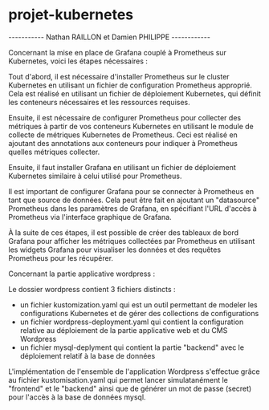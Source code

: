 # projet-kubernetes

----------- Nathan RAILLON et Damien PHILIPPE ------------

Concernant la mise en place de Grafana couplé à Prometheus sur Kubernetes, voici les étapes nécessaires :

Tout d'abord, il est nécessaire d'installer Prometheus sur le cluster Kubernetes en utilisant un fichier de configuration Prometheus approprié. Cela est réalisé en utilisant un fichier de déploiement Kubernetes, qui définit les conteneurs nécessaires et les ressources requises.

Ensuite, il est nécessaire de configurer Prometheus pour collecter des métriques à partir de vos conteneurs Kubernetes en utilisant le module de collecte de métriques Kubernetes de Prometheus. Ceci est réalisé en ajoutant des annotations aux conteneurs pour indiquer à Prometheus quelles métriques collecter.

Ensuite, il faut installer Grafana en utilisant un fichier de déploiement Kubernetes similaire à celui utilisé pour Prometheus.

Il est important de configurer Grafana pour se connecter à Prometheus en tant que source de données. Cela peut être fait en ajoutant un "datasource" Prometheus dans les paramètres de Grafana, en spécifiant l'URL d'accès à Prometheus via l'interface graphique de Grafana.

À la suite de ces étapes, il est possible de créer des tableaux de bord Grafana pour afficher les métriques collectées par Prometheus en utilisant les widgets Grafana pour visualiser les données et des requêtes Prometheus pour les récupérer.


Concernant la partie applicative wordpress :

Le dossier wordpress contient 3 fichiers distincts :
- un fichier kustomization.yaml qui est un outil permettant de modeler les configurations Kubernetes et de gérer des collections de configurations
- un fichier wordpress-deployment.yaml qui contient la configuration relative au déploiement de la partie applicative web et du CMS Wordpress
- un fichier mysql-deplyment qui contient la partie "backend" avec le déploiement relatif à la base de données

L'implémentation de l'ensemble de l'application Wordpress s'effectue grâce au fichier kustomisation.yaml qui permet lancer simulatanément le "frontend" et le "backend" ainsi que de générer un mot de passe (secret) pour l'accès à la base de données mysql.
